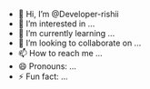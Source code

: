 - 👋 Hi, I’m @Developer-rishii
- 👀 I’m interested in ...
- 🌱 I’m currently learning ...
- 💞️ I’m looking to collaborate on ...
- 📫 How to reach me ...
- 😄 Pronouns: ...
- ⚡ Fun fact: ...

<!---
Developer-rishii/Developer-rishii is a ✨ special ✨ repository because its `README.md` (this file) appears on your GitHub profile.
You can click the Preview link to take a look at your changes.
--->
